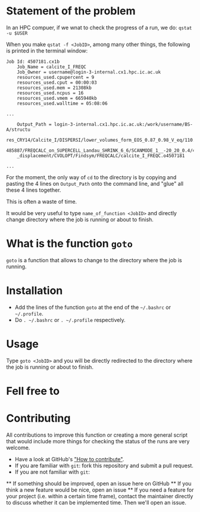 # Statement of the problem

In an HPC compuer, if we wnat to check the progress of a run, we do: `qstat -u $USER`

When you make `qstat -f <JobID>`, among many other things, the following is printed in the terminal window:

```
Job Id: 4507181.cx1b
    Job_Name = calcite_I_FREQC
    Job_Owner = username@login-3-internal.cx1.hpc.ic.ac.uk
    resources_used.cpupercent = 9
    resources_used.cput = 00:00:03
    resources_used.mem = 21308kb
    resources_used.ncpus = 16
    resources_used.vmem = 665940kb
    resources_used.walltime = 05:08:06

...

    Output_Path = login-3-internal.cx1.hpc.ic.ac.uk:/work/username/BS-A/structu
	res_CRY14/Calcite_I/DISPERSI/lower_volumes_form_EOS_0.87_0.98_V_eq/110.
	485887/FREQCALC_on_SUPERCELL_Landau_SHRINK_6_6/SCANMODE_1__-20_20_0.4/4
	_displacement/CVOLOPT/Findsym/FREQCALC/calcite_I_FREQC.o4507181

...

```
For the moment, the only way of `cd` to the directory is by copying and pasting the 4 lines on `Output_Path` onto the command line, and "glue" all these 4 lines together.

This is often a waste of time.

It would be very useful to type `name_of_function <JobID>` and directly change directory where the job is running or about to finish.

# What is the function `goto`

`goto` is a function that allows to change to the directory where the job is running.

# Installation

* Add the lines of the function `goto` at the end of the `~/.bashrc` or `~/.profile`.
* Do `. ~/.bashrc` or `. ~/.profile` respectively.

# Usage

Type `goto <JobID>` and you will be directly redirected to the directory where the job is running or about to finish.

# Fell free to 

# Contributing

All contributions to improve this function or creating a more general script that would include more things for checking the status of the runs are very welcome.

* Have a look at GitHub's ["How to contribute"](https://guides.github.com/activities/contributing-to-open-source/#contributing).
* If you are familiar with `git`: fork this repository and submit a pull request.
* If you are not familiar with `git`: 

** If something should be improved, open an issue here on GitHub
** If you think a new feature would be nice, open an issue
** If you need a feature for your project (i.e. within a certain time frame), contact the maintainer directly to discuss whether it can be implemented time.
  Then we'll open an issue.


